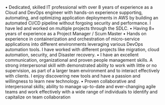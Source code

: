 •	Dedicated, skilled IT professional with over 8 years of experience as a Cloud and DevOps engineer with hands-on experience supporting, automating, and optimizing application deployments in AWS by building an automated CI/CD pipeline without forgoing security and performance. I have led and worked on multiple projects through the SDLC. 
•	Having 8+ years of experience as a Project Manager / Scum Master
•	Hands on experience in containerization and orchestration of micro-service applications into different environments leveraging various DevOps automation tools. I have worked with different projects like migration, cloud automation, security, and Disaster recovery. 
•	I have an excellent communication, organizational and proven people management skills. A strong interpersonal skill with demonstrated ability to work with little or no supervision, as part of a larger team environment and to interact effectively with clients. I enjoy discovering new tools and have a passion and willingness to learn new technology.
•	Proven collaborative and interpersonal skills; ability to manage up-to-date and ever-changing agile teams and work effectively with a wide range of individuals to identify and capitalize on team collaboration

